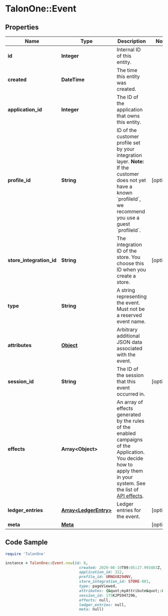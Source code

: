 # TalonOne::Event

## Properties

Name | Type | Description | Notes
------------ | ------------- | ------------- | -------------
**id** | **Integer** | Internal ID of this entity. | 
**created** | **DateTime** | The time this entity was created. | 
**application_id** | **Integer** | The ID of the application that owns this entity. | 
**profile_id** | **String** | ID of the customer profile set by your integration layer.  **Note:** If the customer does not yet have a known &#x60;profileId&#x60;, we recommend you use a guest &#x60;profileId&#x60;.  | [optional] 
**store_integration_id** | **String** | The integration ID of the store. You choose this ID when you create a store. | [optional] 
**type** | **String** | A string representing the event. Must not be a reserved event name. | 
**attributes** | [**Object**](.md) | Arbitrary additional JSON data associated with the event. | 
**session_id** | **String** | The ID of the session that this event occurred in. | [optional] 
**effects** | **Array&lt;Object&gt;** | An array of effects generated by the rules of the enabled campaigns of the Application.  You decide how to apply them in your system. See the list of [API effects](https://docs.talon.one/docs/dev/integration-api/api-effects).  | 
**ledger_entries** | [**Array&lt;LedgerEntry&gt;**](LedgerEntry.md) | Ledger entries for the event. | [optional] 
**meta** | [**Meta**](Meta.md) |  | [optional] 

## Code Sample

```ruby
require 'TalonOne'

instance = TalonOne::Event.new(id: 6,
                                 created: 2020-06-10T09:05:27.993483Z,
                                 application_id: 322,
                                 profile_id: URNGV8294NV,
                                 store_integration_id: STORE-001,
                                 type: pageViewed,
                                 attributes: {&quot;myAttribute&quot;:&quot;myValue&quot;},
                                 session_id: 175KJPS947296,
                                 effects: null,
                                 ledger_entries: null,
                                 meta: null)
```


